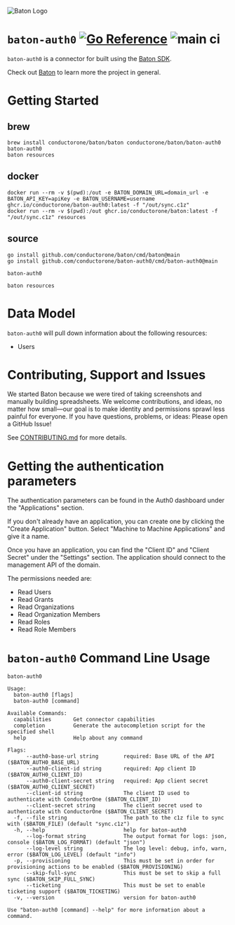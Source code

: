 ![Baton Logo](./docs/images/baton-logo.png)

# `baton-auth0` [![Go Reference](https://pkg.go.dev/badge/github.com/conductorone/baton-auth0.svg)](https://pkg.go.dev/github.com/conductorone/baton-auth0) ![main ci](https://github.com/conductorone/baton-auth0/actions/workflows/main.yaml/badge.svg)

`baton-auth0` is a connector for built using the [Baton SDK](https://github.com/conductorone/baton-sdk).

Check out [Baton](https://github.com/conductorone/baton) to learn more the project in general.

# Getting Started

## brew

```
brew install conductorone/baton/baton conductorone/baton/baton-auth0
baton-auth0
baton resources
```

## docker

```
docker run --rm -v $(pwd):/out -e BATON_DOMAIN_URL=domain_url -e BATON_API_KEY=apiKey -e BATON_USERNAME=username ghcr.io/conductorone/baton-auth0:latest -f "/out/sync.c1z"
docker run --rm -v $(pwd):/out ghcr.io/conductorone/baton:latest -f "/out/sync.c1z" resources
```

## source

```
go install github.com/conductorone/baton/cmd/baton@main
go install github.com/conductorone/baton-auth0/cmd/baton-auth0@main

baton-auth0

baton resources
```

# Data Model

`baton-auth0` will pull down information about the following resources:
- Users

# Contributing, Support and Issues

We started Baton because we were tired of taking screenshots and manually
building spreadsheets. We welcome contributions, and ideas, no matter how
small&mdash;our goal is to make identity and permissions sprawl less painful for
everyone. If you have questions, problems, or ideas: Please open a GitHub Issue!

See [CONTRIBUTING.md](https://github.com/ConductorOne/baton/blob/main/CONTRIBUTING.md) for more details.

# Getting the authentication parameters

The authentication parameters can be found in the Auth0 dashboard under the "Applications" section.

If you don't already have an application, you can create one by clicking the "Create Application" button. Select "Machine to Machine Applications" and give it a name.

Once you have an application, you can find the "Client ID" and "Client Secret" under the "Settings" section. The application should connect to the management API of the domain.

The permissions needed are:
- Read Users
- Read Grants
- Read Organizations
- Read Organization Members
- Read Roles
- Read Role Members


# `baton-auth0` Command Line Usage

```
baton-auth0

Usage:
  baton-auth0 [flags]
  baton-auth0 [command]

Available Commands:
  capabilities       Get connector capabilities
  completion         Generate the autocompletion script for the specified shell
  help               Help about any command

Flags:
      --auth0-base-url string        required: Base URL of the API ($BATON_AUTH0_BASE_URL)
      --auth0-client-id string       required: App client ID ($BATON_AUTH0_CLIENT_ID)
      --auth0-client-secret string   required: App client secret ($BATON_AUTH0_CLIENT_SECRET)
      --client-id string             The client ID used to authenticate with ConductorOne ($BATON_CLIENT_ID)
      --client-secret string         The client secret used to authenticate with ConductorOne ($BATON_CLIENT_SECRET)
  -f, --file string                  The path to the c1z file to sync with ($BATON_FILE) (default "sync.c1z")
  -h, --help                         help for baton-auth0
      --log-format string            The output format for logs: json, console ($BATON_LOG_FORMAT) (default "json")
      --log-level string             The log level: debug, info, warn, error ($BATON_LOG_LEVEL) (default "info")
  -p, --provisioning                 This must be set in order for provisioning actions to be enabled ($BATON_PROVISIONING)
      --skip-full-sync               This must be set to skip a full sync ($BATON_SKIP_FULL_SYNC)
      --ticketing                    This must be set to enable ticketing support ($BATON_TICKETING)
  -v, --version                      version for baton-auth0

Use "baton-auth0 [command] --help" for more information about a command.
```
